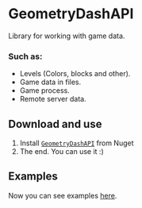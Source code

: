 # GeometryDashAPI
Library for working with game data.


### Such as:
- Levels (Colors, blocks and other).
- Game data in files.
- Game process.
- Remote server data.

## Download and use 
1. Install [`GeometryDashAPI`](https://www.nuget.org/packages/GeometryDashAPI/) from Nuget
2. The end. You can use it :)

## Examples
Now you can see examples [here](https://github.com/Folleach/GeometryDashAPI/tree/master/Examples).
